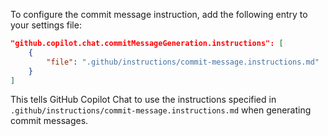 To configure the commit message instruction, add the following entry to your settings file:

```json
"github.copilot.chat.commitMessageGeneration.instructions": [
    {
        "file": ".github/instructions/commit-message.instructions.md"
    }
]
```

This tells GitHub Copilot Chat to use the instructions specified in `.github/instructions/commit-message.instructions.md` when generating commit messages.
